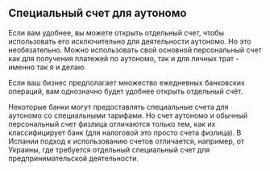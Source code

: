 ## Специальный счет для аутономо

Если вам удобнее, вы можете открыть отдельный счет, чтобы использовать его исключительно для деятельности аутономо. Но
это необязательно. Можно использовать свой основной персональный счет как для получения платежей по аутономо,
так и для личных трат - именно так я и делаю.

Если ваш бизнес предполагает множество ежедневных банковских операций, вам однозначно будет удобнее открыть
отдельный счёт.

Некоторые банки могут предоставлять специальные счета для аутономо со специальными тарифами. Но счет аутономо и
обычный персональный счет физлица отличаются только тем, как их классифицирует банк (для налоговой это просто счета
физлица). В Испании подход к использованию счетов отличается, например, от Украины, где требуется отдельный специальный
счет для предпринимательской деятельности.

